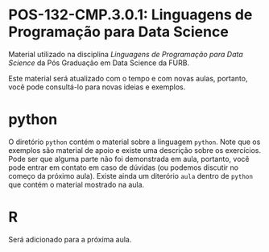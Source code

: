 # POS-132-CMP.3.0.1: Linguagens de Programação para Data Science

Material utilizado na disciplina _Linguagens de Programação para Data Science_ da Pós Graduação em Data Science da FURB.

Este material será atualizado com o tempo e com novas aulas, portanto, você pode consultá-lo para novas ideias e exemplos.

# python

O diretório `python` contém o material sobre a linguagem `python`. Note que os exemplos são material de apoio e existe uma descrição sobre os exercícios.
Pode ser que alguma parte não foi demonstrada em aula, portanto, você pode entrar em contato em caso de dúvidas (ou podemos discutir no começo da próximo aula).
Existe ainda um diterório `aula` dentro de `python` que contém o material mostrado na aula.

# R

Será adicionado para a próxima aula.
